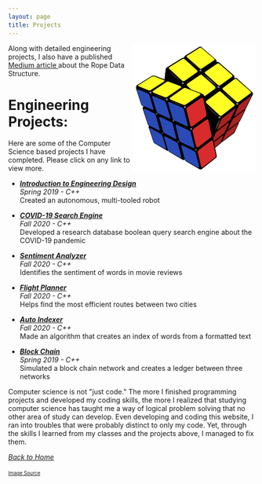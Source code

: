 ```yaml
---
layout: page
title: Projects
---
```

<img align="right" src="/assets/rubik.png" style="width:250px;"/>

Along with detailed engineering projects, I also have a published <a href="https://kevinkleong.medium.com/the-rope-86eed6130fe7"> Medium article </a> about the Rope Data Structure.

# Engineering Projects:

Here are some of the Computer Science based projects I have completed. Please click on any link to view more.

* [***Introduction to Engineering Design***]({{site.baseurl}}/knw/) <br>
    *Spring 2019 - C++* <br>
    Created an autonomous, multi-tooled robot

* [***COVID-19 Search Engine***]({{site.baseurl}}/COVID_Search_Engine/) <br> 
    *Fall 2020 - C++* <br> 
    Developed a research database boolean query search engine about the COVID-19 pandemic

* [***Sentiment Analyzer***]({{site.baseurl}}/sentimentAnalysis/) <br>
    *Fall 2020 - C++* <br>
    Identifies the sentiment of words in movie reviews

* [***Flight Planner***]({{site.baseurl}}/flightPlan/) <br>
    *Fall 2020 - C++* <br>
    Helps find the most efficient routes between two cities

* [***Auto Indexer***]({{site.baseurl}}/autoIndex/) <br>
   *Fall 2020 - C++* <br>
   Made an algorithm that creates an index of words from a formatted text

* [***Block Chain***]({{site.baseurl}}/blockChainNetwork/) <br>
    *Spring 2019 - C++* <br>
    Simulated a block chain network and creates a ledger between three networks

Computer science is not "just code." The more I finished programming projects and developed my coding skills, the more I realized that studying computer science has taught me a way of logical problem solving that no other area of study can develop. Even developing and coding this website, I ran into troubles that were probably distinct to only my code. Yet, through the skills I learned from my classes and the projects above, I managed to fix them. 
<br>

<a href="{{site.baseurl}}/index.html">*Back to Home*</a>

<font size="1"><a href="https://www.indiamart.com/proddetail/rubiks-cube-training-services-21285889797.html">Image Source</a></font>